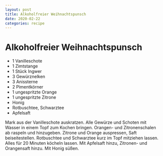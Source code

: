 ```yaml
---
layout: post
title: Alkoholfreier Weihnachtspunsch
date: 2020-02-22
categories: recipe
---
```

# Alkoholfreier Weihnachtspunsch

- 1 Vanilleschote
- 1 Zimtstange
- 1 Stück Ingwer
- 3 Gewürznelken
- 3 Anissterne
- 2 Pimentkörner
- 1 ungespritzte Orange
- 1 ungespritzte Zitrone
- Honig
- Rotbuschtee, Schwarztee
- Apfelsaft

Mark aus der Vanilleschote auskratzen.
Alle Gewürze und Schoten mit Wasser in einem Topf zum Kochen bringen.
Orangen- und Zitronenschalen ab raspeln und hinzugeben.
Zitrone und Orange auspressen, Saft beiseitestellen.
Rotbuschtee und Schwarztee kurz im Topf mitziehen lassen.
Alles für 20 Minuten köcheln lassen.
Mit Apfelsaft hinzu, Zitronen- und Orangensaft hinzu.
Mit Honig süßen.
